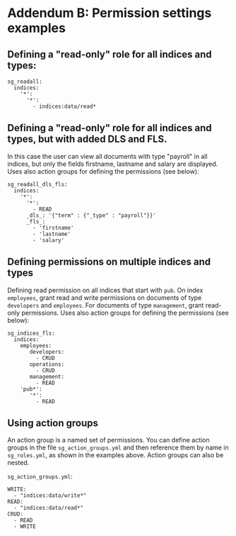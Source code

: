 <!---
Copryight 2016 floragunn GmbH
-->


# Addendum B: Permission settings examples

## Defining a "read-only" role for all indices and types:

```
sg_readall:
  indices:
    '*':
      '*':
        - indices:data/read*
```

## Defining a "read-only" role for all indices and types, but with added DLS and FLS. 

In this case the user can view all documents with type "payroll" in all indices, but only the fields firstname, lastname and salary are displayed. Uses also action groups for defining the permissions (see below):


```
sg_readall_dls_fls:
  indices:
    '*':
      '*':
        - READ
      _dls_: '{"term" : {"_type" : "payroll"}}'
      _fls_:
        - 'firstname'
        - 'lastname'
        - 'salary'
```

## Defining permissions on multiple indices and types

Defining read permission on all indices that start with `pub`. On index `employees`, grant read and write permissions on documents of type `developers` and `employees`. For documents of type `management`, grant read-only permissions. Uses also action groups for defining the permissions (see below):

```
sg_indices_fls:
  indices:
    employees:
       developers:
         - CRUD
       operations:
         - CRUD
       management:
         - READ
    'pub*':
       '*':
         - READ
```

## Using action groups

An action group is a named set of permissions. You can define action groups in the file `sg_action_groups.yml` and then reference them by name in `sg_roles.yml`, as shown in the examples above. Action groups can also be nested.

`sg_action_groups.yml`:

```
WRITE:
  - "indices:data/write*"
READ:
  - "indices:data/read*"
CRUD:
  - READ
  - WRITE
```